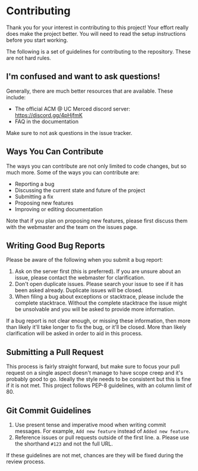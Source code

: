 # Contributing

Thank you for your interest in contributing to this project! Your effort really does make the project better.
You will need to read the setup instructions before you start working.

The following is a set of guidelines for contributing to the repository. These are not hard rules.

## I'm confused and want to ask questions!

Generally, there are much better resources that are available. These include:

- The official ACM @ UC Merced discord server: https://discord.gg/4pHjfmK
- FAQ in the documentation

Make sure to not ask questions in the issue tracker.

## Ways You Can Contribute

The ways you can contribute are not only limited to code changes, but so much more.
Some of the ways you can contribute are:

- Reporting a bug
- Discussing the current state and future of the project
- Submitting a fix
- Proposing new features
- Improving or editing documentation

Note that if you plan on proposing new features, please first discuss them with the webmaster and the team on the issues page.

## Writing Good Bug Reports

Please be aware of the following when you submit a bug report:

1. Ask on the server first (this is preferred). If you are unsure about an issue, please contact the webmaster for clarification.
2. Don't open duplicate issues. Please search your issue to see if it has been asked already. Duplicate issues will be closed.
3. When filing a bug about exceptions or stacktrace, please include the complete stacktrace. Without the complete stacktrace the issue might be unsolvable and you will be asked to provide more information.

If a bug report is not clear enough, or missing these information, then more than likely
it'll take longer to fix the bug, or it'll be closed. More than likely clarification will
be asked in order to aid in this process.

## Submitting a Pull Request

This process is fairly straight forward, but make sure to focus your pull request on a single aspect doesn't manage to have scope creep and it's probably good to go.
Ideally the style needs to be consistent but this is fine if it is not met. This project follows PEP-8 guidelines, with an column limit of 80.

## Git Commit Guidelines

1. Use present tense and imperative mood when writing commit messages. For example, `Add new feature` instead of `Added new feature`.
2. Reference issues or pull requests outside of the first line.
    a. Please use the shorthand ``#123`` and not the full URL.

If these guidelines are not met, chances are they will be fixed during the review process.
